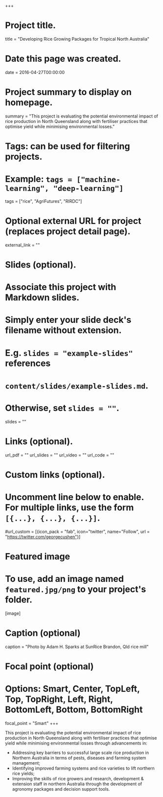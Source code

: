 +++
# Project title.
title = "Developing Rice Growing Packages for Tropical North Australia"

# Date this page was created.
date = 2016-04-27T00:00:00

# Project summary to display on homepage.
summary = "This project is evaluating the potential environmental impact of rice production in North Queensland along with fertiliser practices that optimise yield while minimising environmental losses."

# Tags: can be used for filtering projects.
# Example: `tags = ["machine-learning", "deep-learning"]`
tags = ["rice", "AgriFutures", "RIRDC"]

# Optional external URL for project (replaces project detail page).
external_link = ""

# Slides (optional).
#   Associate this project with Markdown slides.
#   Simply enter your slide deck's filename without extension.
#   E.g. `slides = "example-slides"` references 
#   `content/slides/example-slides.md`.
#   Otherwise, set `slides = ""`.
slides = ""

# Links (optional).
url_pdf = ""
url_slides = ""
url_video = ""
url_code = ""

# Custom links (optional).
#   Uncomment line below to enable. For multiple links, use the form `[{...}, {...}, {...}]`.
#url_custom = [{icon_pack = "fab", icon="twitter", name="Follow", url = "https://twitter.com/georgecushen"}]

# Featured image
# To use, add an image named `featured.jpg/png` to your project's folder. 
[image]
  # Caption (optional)
  caption = "Photo by Adam H. Sparks at SunRice Brandon, Qld rice mill"
  
  # Focal point (optional)
  # Options: Smart, Center, TopLeft, Top, TopRight, Left, Right, BottomLeft, Bottom, BottomRight
  focal_point = "Smart"
+++

This project is evaluating the potential environmental impact of rice production in North Queensland along with fertiliser practices that optimise yield while minimising environmental losses through advancements in:
  - Addressing key barriers to successful large scale rice production in Northern Australia in terms of pests, diseases and farming system management;
  - Identifying improved farming systems and rice varieties to lift northern rice yields;
  - Improving the skills of rice growers and research, development & extension staff in northern Australia through the development of agronomy packages and decision support tools.
